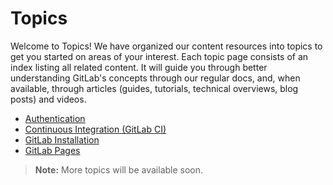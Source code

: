# Topics

Welcome to Topics! We have organized our content resources into topics
to get you started on areas of your interest. Each topic page
consists of an index listing all related content. It will guide
you through better understanding GitLab's concepts
through our regular docs, and, when available, through articles (guides,
tutorials, technical overviews, blog posts) and videos.

- [Authentication](authentication/index.md)
- [Continuous Integration (GitLab CI)](../ci/README.md)
- [GitLab Installation](../install/README.md)
- [GitLab Pages](../user/project/pages/index.md)

>**Note:** More topics will be available soon.
